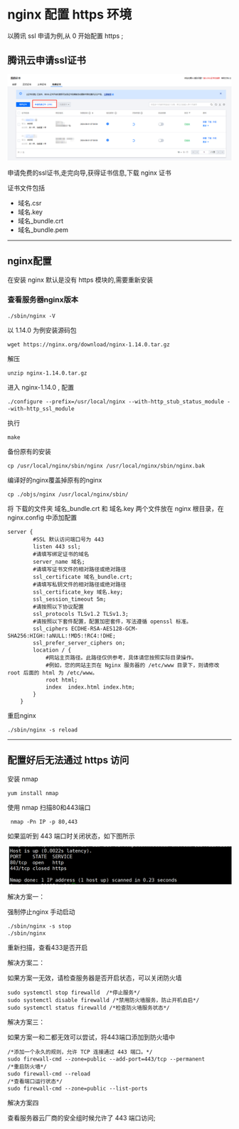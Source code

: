 # nginx 配置 https 环境

以腾讯 ssl 申请为例,从 0 开始配置 https ;

## 腾讯云申请ssl证书

![](https://raw.githubusercontent.com/gongjianOnline/ImgHosting/main/img/1693790916378.png)

申请免费的ssl证书,走完向导,获得证书信息,下载 nginx 证书

证书文件包括

- 域名.csr
- 域名.key
- 域名_bundle.crt
- 域名_bundle.pem

---

## nginx配置

在安装 nginx 默认是没有 https 模块的,需要重新安装

### 查看服务器nginx版本

```shell
./sbin/nginx -V
```

以 1.14.0 为例安装源码包

```shell
wget https://nginx.org/download/nginx-1.14.0.tar.gz 
```

解压

```shell	
unzip nginx-1.14.0.tar.gz 
```

进入 nginx-1.14.0 , 配置

```shell
./configure --prefix=/usr/local/nginx --with-http_stub_status_module --with-http_ssl_module
```

执行 

```shell
make
```

备份原有的安装

```shell
cp /usr/local/nginx/sbin/nginx /usr/local/nginx/sbin/nginx.bak
```

编译好的nginx覆盖掉原有的nginx

```shell
cp ./objs/nginx /usr/local/nginx/sbin/
```

将 下载的文件夹 域名_bundle.crt 和 域名.key 两个文件放在 nginx 根目录，在 nginx.config 中添加配置

```nginx
server {
        #SSL 默认访问端口号为 443
        listen 443 ssl; 
        #请填写绑定证书的域名
        server_name 域名; 
        #请填写证书文件的相对路径或绝对路径
        ssl_certificate 域名_bundle.crt; 
        #请填写私钥文件的相对路径或绝对路径
        ssl_certificate_key 域名.key; 
        ssl_session_timeout 5m;
        #请按照以下协议配置
        ssl_protocols TLSv1.2 TLSv1.3; 
        #请按照以下套件配置，配置加密套件，写法遵循 openssl 标准。
        ssl_ciphers ECDHE-RSA-AES128-GCM-SHA256:HIGH:!aNULL:!MD5:!RC4:!DHE; 
        ssl_prefer_server_ciphers on;
        location / {
            #网站主页路径。此路径仅供参考，具体请您按照实际目录操作。
            #例如，您的网站主页在 Nginx 服务器的 /etc/www 目录下，则请修改 root 后面的 html 为 /etc/www。
            root html; 
            index  index.html index.htm;
        }
    }
```

重启nginx 

```nginx
./sbin/nginx -s reload
```

---

## 配置好后无法通过 https 访问

安装 nmap 

```
yum install nmap
```

使用 nmap 扫描80和443端口

```shell
 nmap -Pn IP -p 80,443
```

如果监听到 443 端口时关闭状态，如下图所示

![](https://raw.githubusercontent.com/gongjianOnline/ImgHosting/main/img/1693805725587.png)

解决方案一：

强制停止nginx 手动启动

```nginx
./sbin/nginx -s stop
./sbin/nginx 
```

重新扫描，查看433是否开启

解决方案二：

如果方案一无效，请检查服务器是否开启状态，可以关闭防火墙

````shell
sudo systemctl stop firewalld  /*停止服务*/
sudo systemctl disable firewalld /*禁用防火墙服务，防止开机自启*/
sudo systemctl status firewalld /*检查防火墙服务状态*/
````

解决方案三：

如果方案一和二都无效可以尝试，将443端口添加到防火墙中

```shell
/*添加一个永久的规则，允许 TCP 连接通过 443 端口。*/
sudo firewall-cmd --zone=public --add-port=443/tcp --permanent
/*重启防火墙*/
sudo firewall-cmd --reload
/*查看端口运行状态*/
sudo firewall-cmd --zone=public --list-ports
```

解决方案四

查看服务器云厂商的安全组时候允许了 443 端口访问;